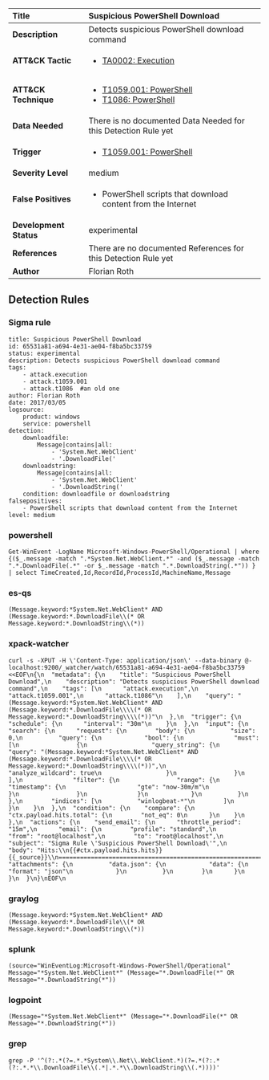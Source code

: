 | Title                    | Suspicious PowerShell Download       |
|:-------------------------|:------------------|
| **Description**          | Detects suspicious PowerShell download command |
| **ATT&amp;CK Tactic**    |  <ul><li>[TA0002: Execution](https://attack.mitre.org/tactics/TA0002)</li></ul>  |
| **ATT&amp;CK Technique** | <ul><li>[T1059.001: PowerShell](https://attack.mitre.org/techniques/T1059.001)</li><li>[T1086: PowerShell](https://attack.mitre.org/techniques/T1086)</li></ul>  |
| **Data Needed**          |  There is no documented Data Needed for this Detection Rule yet  |
| **Trigger**              | <ul><li>[T1059.001: PowerShell](../Triggers/T1059.001.md)</li></ul>  |
| **Severity Level**       | medium |
| **False Positives**      | <ul><li>PowerShell scripts that download content from the Internet</li></ul>  |
| **Development Status**   | experimental |
| **References**           |  There are no documented References for this Detection Rule yet  |
| **Author**               | Florian Roth |


## Detection Rules

### Sigma rule

```
title: Suspicious PowerShell Download
id: 65531a81-a694-4e31-ae04-f8ba5bc33759
status: experimental
description: Detects suspicious PowerShell download command
tags:
    - attack.execution
    - attack.t1059.001
    - attack.t1086  #an old one
author: Florian Roth
date: 2017/03/05
logsource:
    product: windows
    service: powershell
detection:
    downloadfile:
        Message|contains|all:
            - 'System.Net.WebClient'
            - '.DownloadFile('
    downloadstring:
        Message|contains|all:
            - 'System.Net.WebClient'
            - '.DownloadString('
    condition: downloadfile or downloadstring
falsepositives:
    - PowerShell scripts that download content from the Internet
level: medium

```





### powershell
    
```
Get-WinEvent -LogName Microsoft-Windows-PowerShell/Operational | where {($_.message -match ".*System.Net.WebClient.*" -and ($_.message -match ".*.DownloadFile(.*" -or $_.message -match ".*.DownloadString(.*")) } | select TimeCreated,Id,RecordId,ProcessId,MachineName,Message
```


### es-qs
    
```
(Message.keyword:*System.Net.WebClient* AND (Message.keyword:*.DownloadFile\\(* OR Message.keyword:*.DownloadString\\(*))
```


### xpack-watcher
    
```
curl -s -XPUT -H \'Content-Type: application/json\' --data-binary @- localhost:9200/_watcher/watch/65531a81-a694-4e31-ae04-f8ba5bc33759 <<EOF\n{\n  "metadata": {\n    "title": "Suspicious PowerShell Download",\n    "description": "Detects suspicious PowerShell download command",\n    "tags": [\n      "attack.execution",\n      "attack.t1059.001",\n      "attack.t1086"\n    ],\n    "query": "(Message.keyword:*System.Net.WebClient* AND (Message.keyword:*.DownloadFile\\\\(* OR Message.keyword:*.DownloadString\\\\(*))"\n  },\n  "trigger": {\n    "schedule": {\n      "interval": "30m"\n    }\n  },\n  "input": {\n    "search": {\n      "request": {\n        "body": {\n          "size": 0,\n          "query": {\n            "bool": {\n              "must": [\n                {\n                  "query_string": {\n                    "query": "(Message.keyword:*System.Net.WebClient* AND (Message.keyword:*.DownloadFile\\\\(* OR Message.keyword:*.DownloadString\\\\(*))",\n                    "analyze_wildcard": true\n                  }\n                }\n              ],\n              "filter": {\n                "range": {\n                  "timestamp": {\n                    "gte": "now-30m/m"\n                  }\n                }\n              }\n            }\n          }\n        },\n        "indices": [\n          "winlogbeat-*"\n        ]\n      }\n    }\n  },\n  "condition": {\n    "compare": {\n      "ctx.payload.hits.total": {\n        "not_eq": 0\n      }\n    }\n  },\n  "actions": {\n    "send_email": {\n      "throttle_period": "15m",\n      "email": {\n        "profile": "standard",\n        "from": "root@localhost",\n        "to": "root@localhost",\n        "subject": "Sigma Rule \'Suspicious PowerShell Download\'",\n        "body": "Hits:\\n{{#ctx.payload.hits.hits}}{{_source}}\\n================================================================================\\n{{/ctx.payload.hits.hits}}",\n        "attachments": {\n          "data.json": {\n            "data": {\n              "format": "json"\n            }\n          }\n        }\n      }\n    }\n  }\n}\nEOF\n
```


### graylog
    
```
(Message.keyword:*System.Net.WebClient* AND (Message.keyword:*.DownloadFile\\(* OR Message.keyword:*.DownloadString\\(*))
```


### splunk
    
```
(source="WinEventLog:Microsoft-Windows-PowerShell/Operational" Message="*System.Net.WebClient*" (Message="*.DownloadFile(*" OR Message="*.DownloadString(*"))
```


### logpoint
    
```
(Message="*System.Net.WebClient*" (Message="*.DownloadFile(*" OR Message="*.DownloadString(*"))
```


### grep
    
```
grep -P '^(?:.*(?=.*.*System\\.Net\\.WebClient.*)(?=.*(?:.*(?:.*.*\\.DownloadFile\\(.*|.*.*\\.DownloadString\\(.*))))'
```



